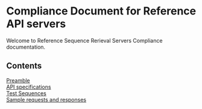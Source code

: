 # Compliance Document for Reference API servers

Welcome to Reference Sequence Rerieval Servers Compliance documentation.

## Contents

 [Preamble](preamble.md)  
 [API specifications](api_spec.md)  
 [Test Sequences](test_sequences.md)  
 [Sample requests and responses](req_res.md)  
